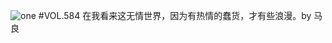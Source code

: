 ![one](http://image.wufazhuce.com/FnhKWEgRVfYbYxlRmZ5fm2Kw9zdk)
#VOL.584
在我看来这无情世界，因为有热情的蠢货，才有些浪漫。by 马良